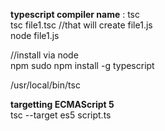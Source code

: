 **typescript compiler name** : tsc <br/>
tsc file1.tsc //that will create file1.js <br/>
node file1.js <br/>

//install via node <br/>
npm sudo npm install -g typescript <br/>

/usr/local/bin/tsc <br/>

**targetting ECMAScript 5** <br/>
tsc --target es5 script.ts <br/>